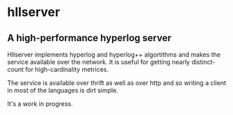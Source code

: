 hllserver
=========
A high-performance hyperlog server
----------------------------------

Hllserver implements hyperlog and hyperlog++ algortithms and makes the service available over the
network. It is useful for getting nearly distinct-count for high-cardinality metrices.

The service is available over thrift as well as over http and so writing a client in most of the
languages is dirt simple.

It's a work in progress.
